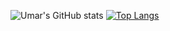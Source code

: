![Umar's GitHub stats](https://github-readme-stats.vercel.app/api?username=Umdog786&show_icons=true&theme=dracula&count_private=true)
[![Top Langs](https://github-readme-stats.vercel.app/api/top-langs/?username=Umdog786&count_private=true&theme=dracula&langs_count=1)](https://github.com/Umdog786/github-readme-stats)
